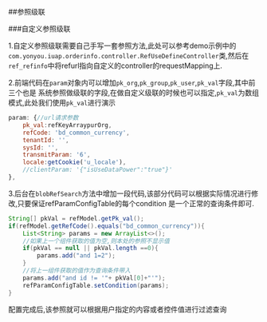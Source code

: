 ##参照级联

###自定义参照级联

1.自定义参照级联需要自己手写一套参照方法,此处可以参考demo示例中的`com.yonyou.iuap.orderinfo.controller.RefUseDefineController`类,然后在`ref_refinfo`中将refurl指向自定义的controller的requestMapping上.

2.前端代码在`param`对象内可以增加`pk_org`,`pk_group`,`pk_user`,`pk_val`字段,其中前三个也是 系统参照做级联的字段,在做自定义级联的时候也可以指定,`pk_val`为数组模式,此处我们使用`pk_val`进行演示

```javascript
param: {//url请求参数
    pk_val:refKeyArraypurOrg,
    refCode: 'bd_common_currency',
    tenantId: '',
    sysId: '',
    transmitParam: '6',
    locale:getCookie('u_locale'),
    //clientParam: '{"isUseDataPower":"true"}'
},

```

3.后台在`blobRefSearch`方法中增加一段代码,该部分代码可以根据实际情况进行修改,只要保证refParamConfigTable的每个condition 是一个正常的查询条件即可.

```java
String[] pkVal = refModel.getPk_val();
if(refModel.getRefCode().equals("bd_common_currency")){
    List<String> params = new ArrayList<>();
    //如果上一个组件获取的值为空,则本处的参照不显示值
    if(pkVal == null || pkVal.length ==0){
        params.add("and 1=2");
    }
    //将上一组件获取的值作为查询条件带入
    params.add("and id != '"+ pkVal[0]+"'");
    refParamConfigTable.setCondition(params);
}
```

配置完成后,该参照就可以根据用户指定的内容或者控件值进行过滤查询